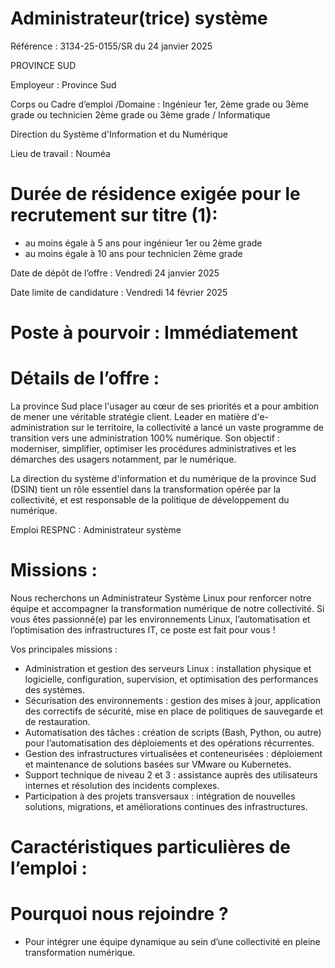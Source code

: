 # Administrateur(trice) système

Référence : 3134-25-0155/SR du 24 janvier 2025

PROVINCE SUD

Employeur : Province Sud

Corps ou Cadre d’emploi /Domaine : Ingénieur 1er, 2ème grade ou 3ème grade ou technicien 2ème grade ou 3ème grade / Informatique

Direction du Système d'Information et du Numérique

Lieu de travail : Nouméa

# Durée de résidence exigée pour le recrutement sur titre (1):

- au moins égale à 5 ans pour ingénieur 1er ou 2ème grade
- au moins égale à 10 ans pour technicien 2ème grade

Date de dépôt de l’offre : Vendredi 24 janvier 2025

Date limite de candidature : Vendredi 14 février 2025

# Poste à pourvoir : Immédiatement

# Détails de l’offre :

La province Sud place l'usager au cœur de ses priorités et a pour ambition de mener une véritable stratégie client. Leader en matière d'e-administration sur le territoire, la collectivité a lancé un vaste programme de transition vers une administration 100% numérique. Son objectif : moderniser, simplifier, optimiser les procédures administratives et les démarches des usagers notamment, par le numérique.

La direction du système d'information et du numérique de la province Sud (DSIN) tient un rôle essentiel dans la transformation opérée par la collectivité, et est responsable de la politique de développement du numérique.

Emploi RESPNC : Administrateur système

# Missions :

Nous recherchons un Administrateur Système Linux pour renforcer notre équipe et accompagner la transformation numérique de notre collectivité. Si vous êtes passionné(e) par les environnements Linux, l’automatisation et l’optimisation des infrastructures IT, ce poste est fait pour vous !

Vos principales missions :

- Administration et gestion des serveurs Linux : installation physique et logicielle, configuration, supervision, et optimisation des performances des systèmes.
- Sécurisation des environnements : gestion des mises à jour, application des correctifs de sécurité, mise en place de politiques de sauvegarde et de restauration.
- Automatisation des tâches : création de scripts (Bash, Python, ou autre) pour l’automatisation des déploiements et des opérations récurrentes.
- Gestion des infrastructures virtualisées et conteneurisées : déploiement et maintenance de solutions basées sur VMware ou Kubernetes.
- Support technique de niveau 2 et 3 : assistance auprès des utilisateurs internes et résolution des incidents complexes.
- Participation à des projets transversaux : intégration de nouvelles solutions, migrations, et améliorations continues des infrastructures.

# Caractéristiques particulières de l’emploi :

# Pourquoi nous rejoindre ?

- Pour intégrer une équipe dynamique au sein d’une collectivité en pleine transformation numérique.